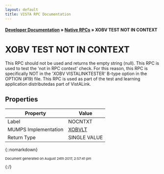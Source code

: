 ```yaml
---
layout: default
title: VISTA RPC Documentation
---
```


#### [Developer Documentation](../index) &#187; [Native RPCs](TableOfContents) &#187; XOBV TEST NOT IN CONTEXT<br/>
# XOBV TEST NOT IN CONTEXT

This RPC should not be used and returns the empty string (null). This RPC is used to test the 'not in RPC context' check.  For this reason, this RPC is specifically NOT in the 'XOBV VISTALINKTESTER' B-type option in the OPTION (#19) file. This RPC is used as part of the test and learning application distributedas part of VistALink.

## Properties

Property | Value
--- | ---
Label | NOCNTXT
MUMPS Implementation | [XOBVLT](http://code.osehra.org/dox/Routine_XOBVLT_source.html)
Return Type | SINGLE VALUE




{::nomarkdown} <br/><p style="font-size: 11px">Document generated on August 24th 2017, 2:57:41 pm</p>{:/}